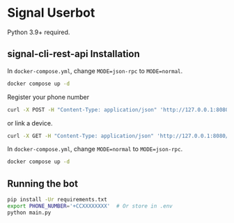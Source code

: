 # Signal Userbot
Python 3.9+ required.

## signal-cli-rest-api Installation
In `docker-compose.yml`, change `MODE=json-rpc` to `MODE=normal`.
```bash
docker compose up -d
```

Register your phone number
```bash
curl -X POST -H "Content-Type: application/json" 'http://127.0.0.1:8080/v1/register/<phone number>'
```

or link a device.
```bash
curl -X GET -H "Content-Type: application/json" 'http://127.0.0.1:8080/v1/qrcodelink?device_name=<device name>'
```

In `docker-compose.yml`, change `MODE=normal` to `MODE=json-rpc`.
```bash
docker compose up -d
```


## Running the bot
```bash
pip install -Ur requirements.txt
export PHONE_NUMBER='+CCXXXXXXXX'  # Or store in .env
python main.py
```
